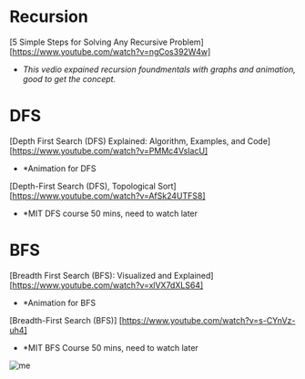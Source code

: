 # Recursion

[5 Simple Steps for Solving Any Recursive Problem][https://www.youtube.com/watch?v=ngCos392W4w]
- *This vedio expained recursion foundmentals with graphs and animation, good to get the concept.*

# DFS
[Depth First Search (DFS) Explained: Algorithm, Examples, and Code] [https://www.youtube.com/watch?v=PMMc4VsIacU]
- *Animation for DFS 

[Depth-First Search (DFS), Topological Sort] [https://www.youtube.com/watch?v=AfSk24UTFS8]
- *MIT DFS course 50 mins, need to watch later

# BFS
[Breadth First Search (BFS): Visualized and Explained] [https://www.youtube.com/watch?v=xlVX7dXLS64]
- *Animation for BFS

[Breadth-First Search (BFS)] [https://www.youtube.com/watch?v=s-CYnVz-uh4]
- *MIT BFS Course 50 mins, need to watch later

![me](file:///Users/anna/Downloads/IMG_3288%20(3).JPG)
